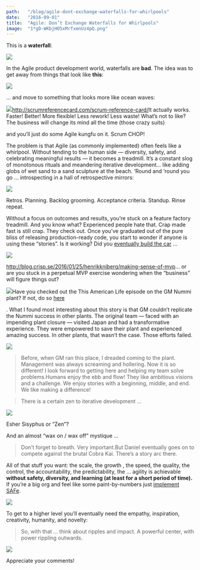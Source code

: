 ```yaml
---
path:	"/blog/agile-dont-exchange-waterfalls-for-whirlpools"
date:	"2016-09-01"
title:	"Agile: Don’t Exchange Waterfalls for Whirlpools"
image:	"1*gD-WKbjHO5xMrfxmnUz4pQ.png"
---
```


This is a **waterfall**:

![](/images/1*gD-WKbjHO5xMrfxmnUz4pQ.png)

In the Agile product development world, waterfalls are **bad**. The idea was to get away from things that look like **this**:

![](/images/1*5W0GLhXeSlHADiINxAABdQ.png)

… and move to something that looks more like ocean waves:

![](/images/1*eo0RvfGL37fEJcHvowifRg.png)<http://scrumreferencecard.com/scrum-reference-card/>It actually works. Faster! Better! More flexible! Less rework! Less waste! What’s not to like? The business will change its mind all the time (those crazy suits)

 and you’ll just do some Agile kungfu on it. Scrum CHOP!

The problem is that Agile (as commonly implemented) often feels like a whirlpool. Without tending to the human side — diversity, safety, and celebrating meaningful results — it becomes a treadmill. It’s a constant slog of monotonous rituals and meandering iterative development… like adding globs of wet sand to a sand sculpture at the beach. ‘Round and ‘round you go … introspecting in a hall of retrospective mirrors:

![](/images/1*1VGTPTZOeBtA77_s5Av7sA.png)

Retros. Planning. Backlog grooming. Acceptance criteria. Standup. Rinse repeat.

Without a focus on outcomes and results, you’re stuck on a feature factory treadmill. And you know what? Experienced people hate that. Crap made fast is still crap. They check out. Once you’ve graduated out of the pure bliss of releasing production-ready code, you start to wonder if anyone is using these “stories”. Is it working? Did you [eventually build the car](http://blog.crisp.se/2016/01/25/henrikkniberg/making-sense-of-mvp) …

![](/images/1*uVuCJNYNcut-yAsN_kEGkQ.png)

<http://blog.crisp.se/2016/01/25/henrikkniberg/making-sense-of-mvp>… or are you stuck in a perpetual MVP exercise wondering when the “business” will figure things out?

![](/images/1*wdxdDe2qT5gl3a3iEdxH3w.png)Have you checked out the This American Life episode on the GM Nummi plant? If not, do so [here](http://www.thisamericanlife.org/radio-archives/episode/561/nummi-2015)

. What I found most interesting about this story is that GM couldn’t replicate the Nummi success in other plants. The original team — faced with an impending plant closure — visited Japan and had a transformative experience. They were empowered to save their plant and experienced amazing success. In other plants, that wasn’t the case. Those efforts failed.

![](/images/1*Ey03KtTIkoakcJhoW_iNmA.png)
> Before, when GM ran this place, I dreaded coming to the plant. Management was always screaming and hollering. Now it is so different! I look forward to getting here and helping my team solve problems.Humans enjoy the ebb and flow! They like ambitious visions and a challenge. We enjoy stories with a beginning, middle, and end. We like making a difference!


> [](https://twitter.com/johncutlefish/status/741927058218098688)There is a certain zen to iterative development …

![](/images/1*WQi6B0dLvZlPfslcX2zDcQ.png)

Esher Sisyphus or “Zen”?

And an almost “wax on / wax off” mystique …


> Don’t forget to breath. Very important.But Daniel eventually goes on to compete against the brutal Cobra Kai. There’s a story arc there.

All of that stuff you want: the scale, the growth , the speed, the quality, the control, the accountability, the predictability, the … agility is achievable **without safety, diversity, and learning (**at least for a short period of time)**.** If you’re a big org and feel like some paint-by-numbers just [implement SAFe](http://www.scaledagileframework.com/).

![](/images/1*NooB8547rZ7C6N6JQF6lPw.png)

To get to a higher level you’ll eventually need the empathy, inspiration, creativity, humanity, and novelty:


> [](https://twitter.com/johncutlefish/status/703784483934203904)So, with that … think about ripples and impact. A powerful center, with power rippling outwards.

![](/images/1*CKdjcpyB7xdLK4VfDiUBDw.png)

Appreciate your comments!

